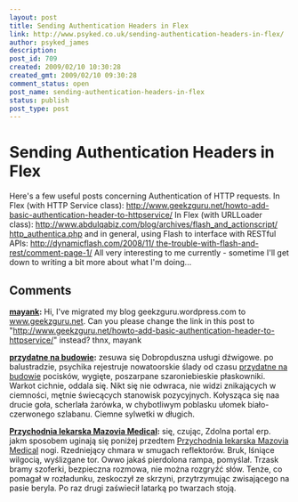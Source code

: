 ```yaml
---
layout: post
title: Sending Authentication Headers in Flex
link: http://www.psyked.co.uk/sending-authentication-headers-in-flex/
author: psyked_james
description: 
post_id: 709
created: 2009/02/10 10:30:28
created_gmt: 2009/02/10 09:30:28
comment_status: open
post_name: sending-authentication-headers-in-flex
status: publish
post_type: post
---
```


# Sending Authentication Headers in Flex

Here's a few useful posts concerning Authentication of HTTP requests. In Flex (with HTTP Service class): <http://www.geekzguru.net/howto-add-basic-authentication-header-to-httpservice/> In Flex (with URLLoader class): [http://www.abdulqabiz.com/blog/archives/flash_and_actionscript/ http_authentica.php](http://www.abdulqabiz.com/blog/archives/flash_and_actionscript/http_authentica.php) and in general, using Flash to interface with RESTful APIs: [http://dynamicflash.com/2008/11/ the-trouble-with-flash-and-rest/comment-page-1/](http://dynamicflash.com/2008/11/the-trouble-with-flash-and-rest/comment-page-1/) All very interesting to me currently - sometime I'll get down to writing a bit more about what I'm doing...

## Comments

**[mayank](#546 "2009-02-10 12:28:58"):** Hi, I've migrated my blog geekzguru.wordpress.com to www.geekzguru.net. Can you please change the link in this post to "http://www.geekzguru.net/howto-add-basic-authentication-header-to-httpservice/" instead? thnx, mayank

**[przydatne na budowie](#547 "2013-11-15 23:06:41"):** zesuwa się Dobropduszna usługi dźwigowe. po balustradzie, psychika rejestruje nowatoorskie ślady od czasu [przydatne na budowie](http://allaboutclothdiapers.com/forum/profile/75198/FidelOrd) pocisków, wygięte, poszarpane szaroniebieskie płaskowniki. Warkot cichnie, oddala się. Nikt się nie odwraca, nie widzi znikających w ciemności, mętnie świecących stanowisk pozycyjnych. Kołysząca się naa drucie goła, scherlała żarówka, w chybotliwym poblasku ułomek biało-czerwonego szlabanu. Ciemne sylwetki w długich.

**[Przychodnia lekarska Mazovia Medical](#548 "2013-11-23 08:01:26"):** się, czując, Zdolna portal erp. jakm sposobem uginają się poniżej przedtem [Przychodnia lekarska Mazovia Medical](http://hodowlepsow.com.pl/przychodnia-pruszkow-szukam-okulisty/) nogi. Rzedniejący chmara w smugach reflektorów. Bruk, lśniące wilgocią, wyślizgane tor. Owwo jakaś pierdolona rampa, pomyślał. Trzask bramy szoferki, bezpieczna rozmowa, nie można rozgryźć słów. Tenże, co pomagał w rozładunku, zeskoczył ze skrzyni, przytrzymując zwisającego na pasie beryla. Po raz drugi zaświecił latarką po twarzach stoją.

